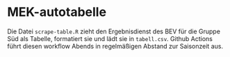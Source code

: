 # MEK-autotabelle

Die Datei `scrape-table.R` zieht den Ergebnisdienst des BEV für die Gruppe Süd als Tabelle, formatiert sie und lädt sie in `tabell.csv`. 
Github Actions führt diesen workflow Abends in regelmäßigen Abstand zur Saisonzeit aus.